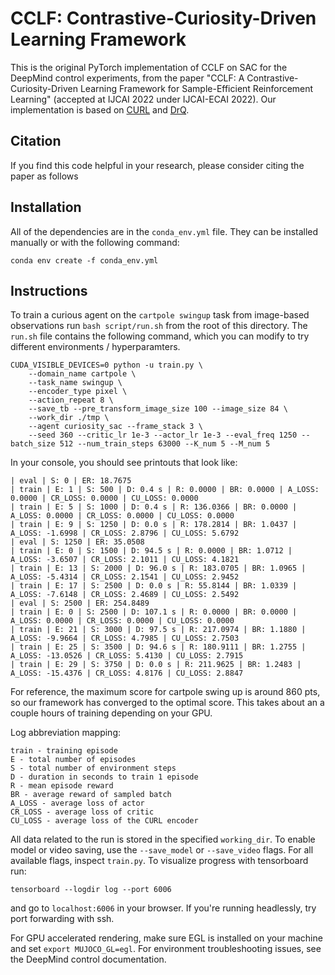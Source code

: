 # CCLF: Contrastive-Curiosity-Driven Learning Framework

This is the original PyTorch implementation of CCLF on SAC for the DeepMind control experiments, from the paper "CCLF: A Contrastive-Curiosity-Driven Learning Framework for Sample-Efficient Reinforcement Learning" (accepted at IJCAI 2022 under IJCAI-ECAI 2022). Our implementation is based on [CURL](https://github.com/MishaLaskin/curl) and [DrQ](https://github.com/denisyarats/drq).



## Citation

If you find this code helpful in your research, please consider citing the paper as follows



## Installation 

All of the dependencies are in the `conda_env.yml` file. They can be installed manually or with the following command:

```
conda env create -f conda_env.yml
```

## Instructions
To train a curious agent on the `cartpole swingup` task from image-based observations run `bash script/run.sh` from the root of this directory. The `run.sh` file contains the following command, which you can modify to try different environments / hyperparamters.
```
CUDA_VISIBLE_DEVICES=0 python -u train.py \
    --domain_name cartpole \
    --task_name swingup \
    --encoder_type pixel \
    --action_repeat 8 \
    --save_tb --pre_transform_image_size 100 --image_size 84 \
    --work_dir ./tmp \
    --agent curiosity_sac --frame_stack 3 \
    --seed 360 --critic_lr 1e-3 --actor_lr 1e-3 --eval_freq 1250 --batch_size 512 --num_train_steps 63000 --K_num 5 --M_num 5
```

In your console, you should see printouts that look like:

```
| eval | S: 0 | ER: 18.7675
| train | E: 1 | S: 500 | D: 0.4 s | R: 0.0000 | BR: 0.0000 | A_LOSS: 0.0000 | CR_LOSS: 0.0000 | CU_LOSS: 0.0000
| train | E: 5 | S: 1000 | D: 0.4 s | R: 136.0366 | BR: 0.0000 | A_LOSS: 0.0000 | CR_LOSS: 0.0000 | CU_LOSS: 0.0000
| train | E: 9 | S: 1250 | D: 0.0 s | R: 178.2814 | BR: 1.0437 | A_LOSS: -1.6998 | CR_LOSS: 2.8796 | CU_LOSS: 5.6792
| eval | S: 1250 | ER: 35.0508
| train | E: 0 | S: 1500 | D: 94.5 s | R: 0.0000 | BR: 1.0712 | A_LOSS: -3.6507 | CR_LOSS: 2.1011 | CU_LOSS: 4.1821
| train | E: 13 | S: 2000 | D: 96.0 s | R: 183.0705 | BR: 1.0965 | A_LOSS: -5.4314 | CR_LOSS: 2.1541 | CU_LOSS: 2.9452
| train | E: 17 | S: 2500 | D: 0.0 s | R: 55.8144 | BR: 1.0339 | A_LOSS: -7.6148 | CR_LOSS: 2.4689 | CU_LOSS: 2.5492
| eval | S: 2500 | ER: 254.8489
| train | E: 0 | S: 2500 | D: 107.1 s | R: 0.0000 | BR: 0.0000 | A_LOSS: 0.0000 | CR_LOSS: 0.0000 | CU_LOSS: 0.0000
| train | E: 21 | S: 3000 | D: 97.5 s | R: 217.0974 | BR: 1.1880 | A_LOSS: -9.9664 | CR_LOSS: 4.7985 | CU_LOSS: 2.7503
| train | E: 25 | S: 3500 | D: 94.6 s | R: 180.9111 | BR: 1.2755 | A_LOSS: -13.0526 | CR_LOSS: 5.4130 | CU_LOSS: 2.7915
| train | E: 29 | S: 3750 | D: 0.0 s | R: 211.9625 | BR: 1.2483 | A_LOSS: -15.4376 | CR_LOSS: 4.8176 | CU_LOSS: 2.8847
```

For reference, the maximum score for cartpole swing up is around 860 pts, so our framework has converged to the optimal score. This takes about an a couple hours of training depending on your GPU. 

Log abbreviation mapping:

```
train - training episode
E - total number of episodes 
S - total number of environment steps
D - duration in seconds to train 1 episode
R - mean episode reward
BR - average reward of sampled batch
A_LOSS - average loss of actor
CR_LOSS - average loss of critic
CU_LOSS - average loss of the CURL encoder
```

All data related to the run is stored in the specified `working_dir`. To enable model or video saving, use the `--save_model` or `--save_video` flags. For all available flags, inspect `train.py`. To visualize progress with tensorboard run:

```
tensorboard --logdir log --port 6006
```

and go to `localhost:6006` in your browser. If you're running headlessly, try port forwarding with ssh. 

For GPU accelerated rendering, make sure EGL is installed on your machine and set `export MUJOCO_GL=egl`. For environment troubleshooting issues, see the DeepMind control documentation.


